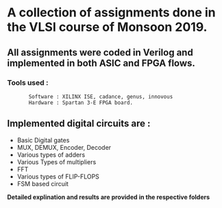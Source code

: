 # A collection of assignments done in the VLSI course of Monsoon 2019.

## All assignments were coded in Verilog and implemented in both ASIC and FPGA flows.

### Tools used :
```   
       Software : XILINX ISE, cadance, genus, innovous  
       Hardware : Spartan 3-E FPGA board.  
```

## Implemented digital circuits are :   
 - Basic Digital gates  
 - MUX, DEMUX, Encoder, Decoder  
 - Various types of adders  
 - Various Types of multipliers  
 - FFT  
 - Various types of FLIP-FLOPS  
 - FSM based circuit  

**Detailed explination and results are provided in the respective folders**
